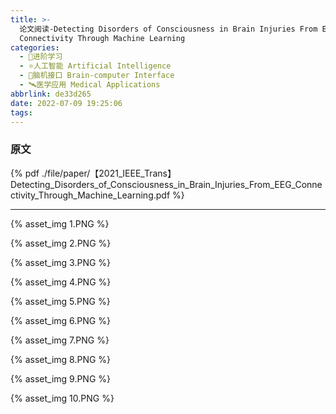```yaml
---
title: >-
  论文阅读-Detecting Disorders of Consciousness in Brain Injuries From EEG
  Connectivity Through Machine Learning
categories:
  - 🌙进阶学习
  - ⭐人工智能 Artificial Intelligence
  - 💫脑机接口 Brain-computer Interface
  - 🛰️医学应用 Medical Applications
abbrlink: de33d265
date: 2022-07-09 19:25:06
tags:
---
```


### 原文

{% pdf ./file/paper/【2021_IEEE_Trans】Detecting_Disorders_of_Consciousness_in_Brain_Injuries_From_EEG_Connectivity_Through_Machine_Learning.pdf %}

<!--more-->

***

{% asset_img 1.PNG %}

{% asset_img 2.PNG %}

{% asset_img 3.PNG %}

{% asset_img 4.PNG %}

{% asset_img 5.PNG %}

{% asset_img 6.PNG %}

{% asset_img 7.PNG %}

{% asset_img 8.PNG %}

{% asset_img 9.PNG %}

{% asset_img 10.PNG %}
